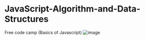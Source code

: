 # JavaScript-Algorithm-and-Data-Structures
Free code camp (Basics of Javascript)
![image](https://github.com/AdBinay/JavaScript-Algorithm-and-Data-Structures/assets/132814477/fe0804fc-4378-48f6-b1f0-6a1dca9344c9)
